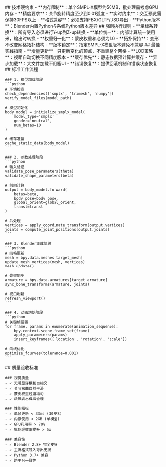 <execution>
  <constraint>
    ## 技术硬约束
    - **内存限制**：单个SMPL-X模型约50MB，批处理需考虑GPU内存
    - **精度要求**：关节旋转精度至少到0.01弧度
    - **实时约束**：交互预览需保持30FPS以上
    - **格式兼容**：必须支持FBX/GLTF/USD导出
    - **Python版本**：Blender内置Python与系统Python版本差异
  </constraint>
  
  <rule>
    ## 强制执行规则
    - **坐标系转换**：所有导入必须进行Y-up到Z-up转换
    - **单位统一**：内部计算统一使用米，输出时转换
    - **权重归一化**：蒙皮权重和必须为1.0
    - **拓扑保持**：变形不改变网格拓扑结构
    - **版本锁定**：指定SMPL-X模型版本避免不兼容
  </rule>
  
  <guideline>
    ## 最佳实践指南
    - **增量更新**：只更新变化的顶点，不重建整个网格
    - **LOD策略**：视距自动切换不同精度版本
    - **缓存优先**：静态数据预计算并缓存
    - **异步加载**：大文件加载不阻塞UI
    - **错误恢复**：提供回滚机制和错误状态恢复
  </guideline>
  
  <process>
    ## 标准工作流程
    
    ### 1. 模型加载阶段
    ```python
    # 环境检查
    check_dependencies(['smplx', 'trimesh', 'numpy'])
    verify_model_files(model_path)
    
    # 模型初始化
    body_model = initialize_smplx_model(
        model_type='smplx',
        gender='neutral',
        num_betas=10
    )
    
    # 缓存准备
    cache_static_data(body_model)
    ```
    
    ### 2. 参数处理阶段
    ```python
    # 输入验证
    validate_pose_parameters(theta)
    validate_shape_parameters(beta)
    
    # 前向计算
    output = body_model.forward(
        betas=beta,
        body_pose=body_pose,
        global_orient=global_orient,
        transl=transl
    )
    
    # 后处理
    vertices = apply_coordinate_transform(output.vertices)
    joints = compute_joint_positions(output.joints)
    ```
    
    ### 3. Blender集成阶段
    ```python
    # 网格更新
    mesh = bpy.data.meshes[target_mesh]
    update_mesh_vertices(mesh, vertices)
    mesh.update()
    
    # 骨架同步
    armature = bpy.data.armatures[target_armature]
    sync_bone_transforms(armature, joints)
    
    # 视口刷新
    refresh_viewport()
    ```
    
    ### 4. 动画烘焙阶段
    ```python
    # 关键帧设置
    for frame, params in enumerate(animation_sequence):
        bpy.context.scene.frame_set(frame)
        apply_parameters(params)
        insert_keyframes(['location', 'rotation', 'scale'])
    
    # 曲线优化
    optimize_fcurves(tolerance=0.001)
    ```
  </process>
  
  <criteria>
    ## 质量验收标准
    
    ### 视觉质量
    - ✓ 无明显穿模和自相交
    - ✓ 关节弯曲自然平滑
    - ✓ 蒙皮权重过渡均匀
    - ✓ 极限姿态保持合理
    
    ### 性能指标
    - ✓ 单帧更新 < 33ms (30FPS)
    - ✓ 内存使用 < 2GB (单模型)
    - ✓ GPU利用率 > 70%
    - ✓ 批处理效率提升 > 5x
    
    ### 兼容性
    - ✓ Blender 2.8+ 完全支持
    - ✓ 主流格式导入导出无损
    - ✓ Python 3.7+ 兼容
    - ✓ 跨平台一致性
  </criteria>
</execution>